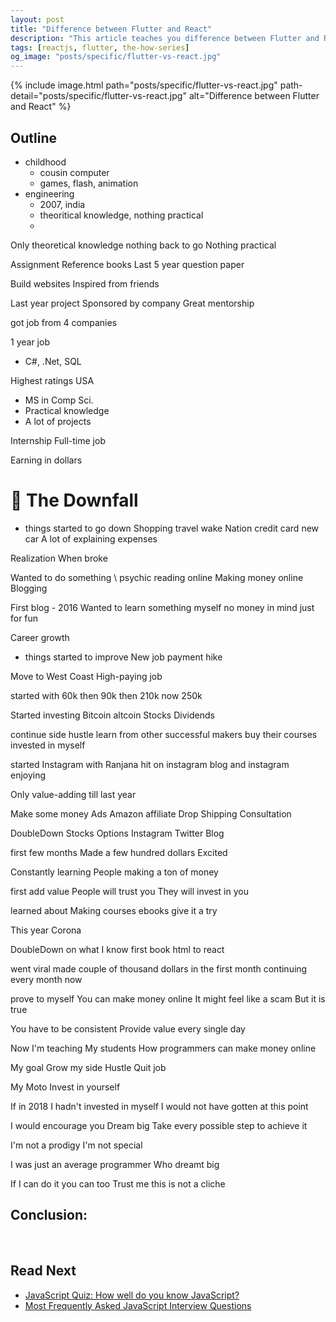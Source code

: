 ```yaml
---
layout: post
title: "Difference between Flutter and React"
description: "This article teaches you difference between Flutter and React."
tags: [reactjs, flutter, the-how-series]
og_image: "posts/specific/flutter-vs-react.jpg"
---
```


{% include image.html path="posts/specific/flutter-vs-react.jpg" path-detail="posts/specific/flutter-vs-react.jpg" alt="Difference between Flutter and React" %}


## Outline
- childhood
  - cousin computer
  - games, flash, animation
- engineering
  - 2007, india
  - theoritical knowledge, nothing practical
  - 

Only theoretical knowledge nothing back to go
Nothing practical

Assignment
Reference books
Last 5 year question paper

Build websites
Inspired from friends

Last year project
Sponsored by company
Great mentorship


got job from 4 companies

1 year job
- C#, .Net, SQL



Highest ratings USA

- MS in Comp Sci.
- Practical knowledge
- A lot of projects

Internship
Full-time job

Earning in dollars


# 🚀 The Downfall
- things started to go down
Shopping travel wake Nation credit card new car
A lot of explaining expenses


Realization
When broke


Wanted to do something
\ psychic reading online
Making money online
Blogging


First blog - 2016
Wanted to learn something myself
no money in mind
just for fun


Career growth
- things started to improve
New job
payment hike


Move to West Coast
High-paying job

started with 60k
then 90k
then 210k
now 250k


Started investing
Bitcoin
altcoin
Stocks
Dividends


continue side hustle
learn from other successful makers
buy their courses
invested in myself


started Instagram with Ranjana
hit on instagram
blog and instagram
enjoying


Only value-adding till last year


Make some money
Ads
Amazon affiliate
Drop Shipping
Consultation


DoubleDown
Stocks
Options
Instagram
Twitter
Blog


first few months
Made a few hundred dollars
Excited


Constantly learning
People making a ton of money

first add value
People will trust you
They will invest in you


learned about Making courses
ebooks
give it a try

This year
Corona


DoubleDown on what I know
first  book
html to react

went viral
made couple of thousand dollars in the first month
continuing every month now


prove to myself
You can make money online
It might feel like a scam
But it is true

You have to be consistent
Provide value every single day


Now I'm teaching
My students
How programmers can make money online


My goal
Grow my side Hustle
Quit job


My Moto
Invest in yourself

If in 2018 
I hadn't invested in myself
I would not have gotten at this point


I would encourage you
Dream big
Take every possible step to achieve it


I'm not a prodigy
I'm not special

I was just an average programmer
Who dreamt big

If I can do it you can too
Trust me this is not a cliche



## Conclusion:






<br>

## Read Next

- [JavaScript Quiz: How well do you know JavaScript?](/posts/javascript-quiz)
- [Most Frequently Asked JavaScript Interview Questions](/posts/frequently-asked-javascript-interview-questions)

